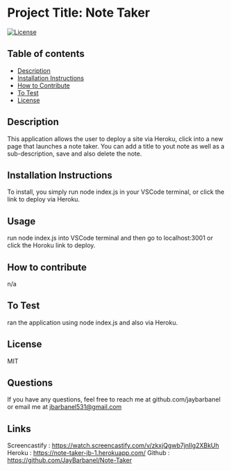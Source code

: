 # Project Title: Note Taker
[![License](https://img.shields.io/badge/License-MIT-blue.svg)](https://opensource.org/licenses/)

        
## Table of contents
* [Description](#description)
* [Installation Instructions](#Installation-Instructions)
* [How to Contribute](#How-to-Contribute)
* [To Test](#To-Test)
* [License](#License)

## Description 
This application allows the user to deploy a site via Heroku, click into a new page that launches a note taker.  You can add a title to yout note as well as a sub-description, save and also delete the note.  
## Installation Instructions
To install, you simply run node index.js in your VSCode terminal, or click the link to deploy via Heroku.
## Usage
run node index.js into VSCode terminal and then go to localhost:3001 or click the Horoku link to deploy.
## How to contribute
n/a
## To Test
ran the application using node index.js and also via Heroku.
## License
MIT
## Questions
If you have any questions, feel free to reach me at github.com/jaybarbanel or email me at 
jbarbanel531@gmail.com

## Links 
Screencastify : https://watch.screencastify.com/v/zkxjQgwb7jnIIg2XBkUh
Heroku : https://note-taker-jb-1.herokuapp.com/
Github : https://github.com/JayBarbanel/Note-Taker